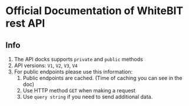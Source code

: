 # Official Documentation of WhiteBIT rest API

## Info

1. The API docks supports `private` and `public` methods
2. API versions: `V1`, `V2`, `V3`, `V4`
3. For public endpoints please use this information:
    1. Public endpoints are cached. (Time of caching you can see in the doc)
    2. Use HTTP method `GET` when making a request
    3. Use `query string` if you need to send additional data.
    